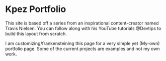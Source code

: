 # Kpez Portfolio

This site is based off a series from an inspirational content-creator named Travis Nielsen. You can follow along with his YouTube tutorials @Devtips to build this layout from scratch.

I am customizing/frankensteining this page for a very simple yet (My-own) portfolio page. Some of the current projects are examples and not my own work.